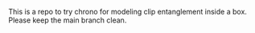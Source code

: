 This is a repo to try chrono for modeling clip entanglement inside a box. Please keep the main branch clean.
